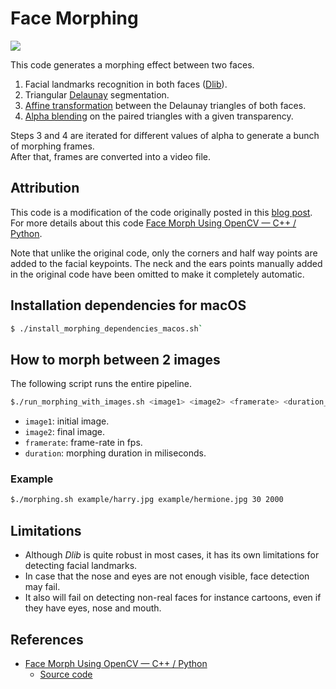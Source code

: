 # Face Morphing

![](./example/harry-hermione.gif)

This code generates a morphing effect between two faces.		
1. Facial landmarks recognition in both faces ([Dlib](http://dlib.net)).	
2. Triangular [Delaunay](https://en.wikipedia.org/wiki/Delaunay_triangulation) segmentation.	
3. [Affine transformation](https://en.wikipedia.org/wiki/Affine_transformation) between the Delaunay triangles of both faces.
4. [Alpha blending](https://en.wikipedia.org/wiki/Alpha_compositing#Alpha_blending) on the paired triangles with a given transparency.	

Steps 3 and 4 are iterated for different values of alpha to generate a bunch of morphing frames.		
After that, frames are converted into a video file.	

## Attribution

This code is a modification of the code originally posted in this [blog post](https://www.learnopencv.com/face-morph-using-opencv-cpp-python/). For more details about this code [Face Morph Using OpenCV — C++ / Python](https://www.learnopencv.com/face-morph-using-opencv-cpp-python/).

Note that unlike the original code, only the corners and half way points are added to the facial keypoints.	
The neck and the ears points manually added in the original code have been omitted to make it completely automatic.

## Installation dependencies for macOS

```bash
$ ./install_morphing_dependencies_macos.sh`
```

## How to morph between 2 images

The following script runs the entire pipeline.

```bash
$./run_morphing_with_images.sh <image1> <image2> <framerate> <duration_milis>
```

- `image1`: initial image.	
- `image2`: final image.	
- `framerate`: frame-rate in fps.	
- `duration`: morphing duration in miliseconds.

### Example

```bash
$./morphing.sh example/harry.jpg example/hermione.jpg 30 2000
```

## Limitations

- Although *Dlib* is quite robust in most cases, it has its own limitations for detecting facial landmarks.	
- In case that the nose and eyes are not enough visible, face detection may fail.
- It also will fail on detecting non-real faces for instance cartoons, even if they have eyes, nose and mouth.

## References

- [Face Morph Using OpenCV — C++ / Python](https://www.learnopencv.com/face-morph-using-opencv-cpp-python/)
    - [Source code](https://github.com/spmallick/learnopencv/tree/master)